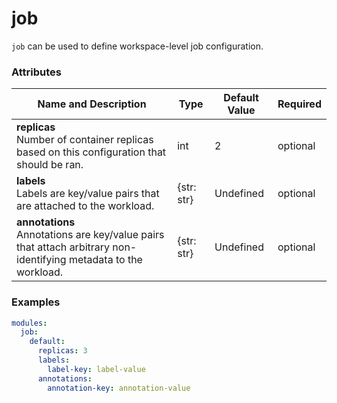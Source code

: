 # job

`job` can be used to define workspace-level job configuration.

### Attributes

|Name and Description|Type|Default Value|Required|
|--------------------|----|-------------|--------|
| **replicas**<br />Number of container replicas based on this configuration that should be ran.                                                         |int|2| optional |
| **labels**<br />Labels are key/value pairs that are attached to the workload.                                                                          |{str: str}|Undefined| optional |
| **annotations**<br />Annotations are key/value pairs that attach arbitrary non-identifying metadata to the workload.                                   |{str: str}|Undefined| optional |

### Examples
```yaml
modules:
  job:
    default:
      replicas: 3
      labels:
        label-key: label-value
      annotations:
        annotation-key: annotation-value
```